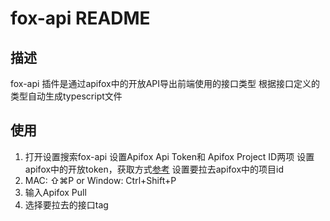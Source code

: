 # fox-api README

## 描述

fox-api 插件是通过apifox中的开放API导出前端使用的接口类型
根据接口定义的类型自动生成typescript文件

## 使用

1. 打开设置搜索fox-api
   设置Apifox Api Token和 Apifox Project ID两项
   设置apifox中的开放token，获取方式[参考](https://apifox-openapi.apifox.cn/doc-4296599)
   设置要拉去apifox中的项目id
2. MAC: ⇧⌘P or Window: Ctrl+Shift+P
3. 输入Apifox Pull
4. 选择要拉去的接口tag
